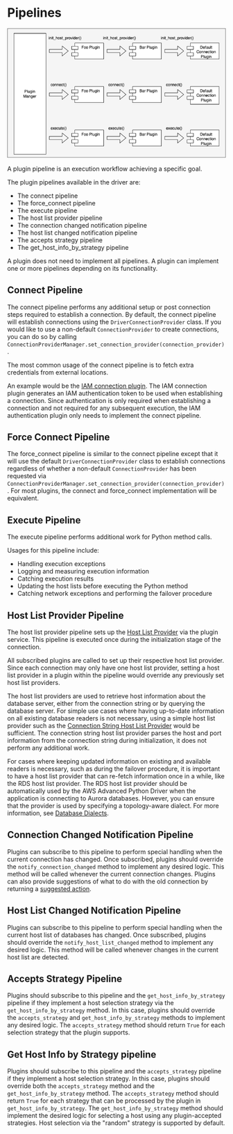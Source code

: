 # Pipelines

<div style="center"><img src="../images/pipelines.png" alt="diagram for the plugin service design"/></div>

A plugin pipeline is an execution workflow achieving a specific goal.

The plugin pipelines available in the driver are:
- The connect pipeline
- The force_connect pipeline
- The execute pipeline
- The host list provider pipeline
- The connection changed notification pipeline
- The host list changed notification pipeline
- The accepts strategy pipeline
- The get_host_info_by_strategy pipeline

A plugin does not need to implement all pipelines. A plugin can implement one or more pipelines depending on its functionality.

## Connect Pipeline

The connect pipeline performs any additional setup or post connection steps required to establish a connection. By default, the connect pipeline will establish connections using the `DriverConnectionProvider` class. If you would like to use a non-default `ConnectionProvider` to create connections, you can do so by calling `ConnectionProviderManager.set_connection_provider(connection_provider)`.

The most common usage of the connect pipeline is to fetch extra credentials from external locations.

An example would be the [IAM connection plugin](../using-the-python-driver/using-plugins/UsingTheIamAuthenticationPlugin.md). The IAM connection plugin generates an IAM authentication token to be used when establishing a connection. Since authentication is only required when establishing a connection and not required for any subsequent execution, the IAM authentication plugin only needs to implement the connect pipeline.

## Force Connect Pipeline

The force_connect pipeline is similar to the connect pipeline except that it will use the default `DriverConnectionProvider` class to establish connections regardless of whether a non-default `ConnectionProvider` has been requested via `ConnectionProviderManager.set_connection_provider(connection_provider)`. For most plugins, the connect and force_connect implementation will be equivalent.

## Execute Pipeline

The execute pipeline performs additional work for Python method calls.

Usages for this pipeline include:

- Handling execution exceptions
- Logging and measuring execution information
- Catching execution results
- Updating the host lists before executing the Python method
- Catching network exceptions and performing the failover procedure

## Host List Provider Pipeline

The host list provider pipeline sets up the [Host List Provider](./PluginService.md#host-list-providers) via the plugin service.
This pipeline is executed once during the initialization stage of the connection.

All subscribed plugins are called to set up their respective host list provider.
Since each connection may only have one host list provider,
setting a host list provider in a plugin within the pipeline would override any previously set host list providers.

The host list providers are used to retrieve host information about the database server,
either from the connection string or by querying the database server.
For simple use cases where having up-to-date information on all existing database readers is not necessary,
using a simple host list provider such as the [Connection String Host List Provider](../../aws_wrapper/host_list_provider.py) would be sufficient.
The connection string host list provider parses the host and port information from the connection string during initialization,
it does not perform any additional work.

For cases where keeping updated information on existing and available readers is necessary,
such as during the failover procedure, it is important to have a host list provider that can re-fetch information once in a while,
like the RDS host list provider.
The RDS host list provider should be automatically used by the AWS Advanced Python Driver when the application is connecting to Aurora databases.
However, you can ensure that the provider is used by specifying a topology-aware dialect. For more information, see [Database Dialects](../using-the-python-driver/DatabaseDialects.md).

## Connection Changed Notification Pipeline

Plugins can subscribe to this pipeline to perform special handling when the current connection has changed. Once 
subscribed, plugins should override the `notify_connection_changed` method to implement any desired logic. This method 
will be called whenever the current connection changes. Plugins can also provide suggestions of what to do with the old 
connection by returning a [suggested action](../../aws_wrapper/utils/notifications.py).

## Host List Changed Notification Pipeline

Plugins can subscribe to this pipeline to perform special handling when the current host list of databases has changed. 
Once subscribed, plugins should override the `notify_host_list_changed` method to implement any desired logic. This method
will be called whenever changes in the current host list are detected.

## Accepts Strategy Pipeline

Plugins should subscribe to this pipeline and the `get_host_info_by_strategy` pipeline if they implement a host selection strategy via the `get_host_info_by_strategy` method. In this case, plugins should override the `accepts_strategy` and `get_host_info_by_strategy` methods to implement any desired logic. The `accepts_strategy` method should return `True` for each selection strategy that the plugin supports.

## Get Host Info by Strategy pipeline

Plugins should subscribe to this pipeline and the `accepts_strategy` pipeline if they implement a host selection strategy. In this case, plugins should override both the `accepts_strategy` method and the `get_host_info_by_strategy` method. The `accepts_strategy` method should return `True` for each strategy that can be processed by the plugin in `get_host_info_by_strategy`. The `get_host_info_by_strategy` method should implement the desired logic for selecting a host using any plugin-accepted strategies. Host selection via the "random" strategy is supported by default.

